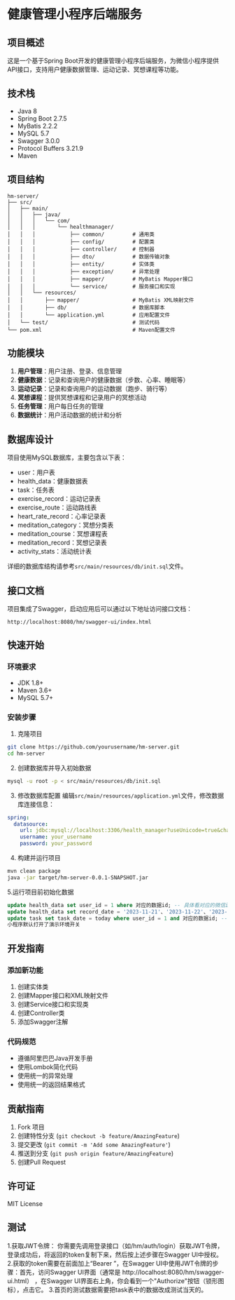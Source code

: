 # 健康管理小程序后端服务

## 项目概述
这是一个基于Spring Boot开发的健康管理小程序后端服务，为微信小程序提供API接口，支持用户健康数据管理、运动记录、冥想课程等功能。

## 技术栈
- Java 8
- Spring Boot 2.7.5
- MyBatis 2.2.2
- MySQL 5.7
- Swagger 3.0.0
- Protocol Buffers 3.21.9
- Maven

## 项目结构
```
hm-server/
├── src/
│   ├── main/
│   │   ├── java/
│   │   │   └── com/
│   │   │       └── healthmanager/
│   │   │           ├── common/         # 通用类
│   │   │           ├── config/         # 配置类
│   │   │           ├── controller/     # 控制器
│   │   │           ├── dto/            # 数据传输对象
│   │   │           ├── entity/         # 实体类
│   │   │           ├── exception/      # 异常处理
│   │   │           ├── mapper/         # MyBatis Mapper接口
│   │   │           └── service/        # 服务接口和实现
│   │   └── resources/
│   │       ├── mapper/                 # MyBatis XML映射文件
│   │       ├── db/                     # 数据库脚本
│   │       └── application.yml         # 应用配置文件
│   └── test/                           # 测试代码
└── pom.xml                             # Maven配置文件
```

## 功能模块
1. **用户管理**：用户注册、登录、信息管理
2. **健康数据**：记录和查询用户的健康数据（步数、心率、睡眠等）
3. **运动记录**：记录和查询用户的运动数据（跑步、骑行等）
4. **冥想课程**：提供冥想课程和记录用户的冥想活动
5. **任务管理**：用户每日任务的管理
6. **数据统计**：用户活动数据的统计和分析

## 数据库设计
项目使用MySQL数据库，主要包含以下表：
- user：用户表
- health_data：健康数据表
- task：任务表
- exercise_record：运动记录表
- exercise_route：运动路线表
- heart_rate_record：心率记录表
- meditation_category：冥想分类表
- meditation_course：冥想课程表
- meditation_record：冥想记录表
- activity_stats：活动统计表

详细的数据库结构请参考`src/main/resources/db/init.sql`文件。

## 接口文档
项目集成了Swagger，启动应用后可以通过以下地址访问接口文档：
```
http://localhost:8080/hm/swagger-ui/index.html
```

## 快速开始
### 环境要求
- JDK 1.8+
- Maven 3.6+
- MySQL 5.7+

### 安装步骤
1. 克隆项目
```bash
git clone https://github.com/yourusername/hm-server.git
cd hm-server
```

2. 创建数据库并导入初始数据
```bash
mysql -u root -p < src/main/resources/db/init.sql
```

3. 修改数据库配置
编辑`src/main/resources/application.yml`文件，修改数据库连接信息：
```yaml
spring:
  datasource:
    url: jdbc:mysql://localhost:3306/health_manager?useUnicode=true&characterEncoding=utf-8&useSSL=false
    username: your_username
    password: your_password
```

4. 构建并运行项目
```bash
mvn clean package
java -jar target/hm-server-0.0.1-SNAPSHOT.jar
```

5.运行项目前初始化数据
```sql
update health_data set user_id = 1 where 对应的数据id; -- 具体看对应的微信id
update health_data set record_date = '2023-11-21'、'2023-11-22'、'2023-11-23'、'2023-11-24'、'2023-11-25' where user_id = 1; -- 具体日期写今天以前的6天
update task set task_date = today where user_id = 1 and 对应的数据id; -- 具体看对应的微信id
小程序默认打开了演示环境开关
```

## 开发指南
### 添加新功能
1. 创建实体类
2. 创建Mapper接口和XML映射文件
3. 创建Service接口和实现类
4. 创建Controller类
5. 添加Swagger注解

### 代码规范
- 遵循阿里巴巴Java开发手册
- 使用Lombok简化代码
- 使用统一的异常处理
- 使用统一的返回结果格式

## 贡献指南
1. Fork 项目
2. 创建特性分支 (`git checkout -b feature/AmazingFeature`)
3. 提交更改 (`git commit -m 'Add some AmazingFeature'`)
4. 推送到分支 (`git push origin feature/AmazingFeature`)
5. 创建Pull Request

## 许可证
MIT License

## 测试
1.获取JWT令牌： 你需要先调用登录接口（如/hm/auth/login）获取JWT令牌，登录成功后，将返回的token复制下来，然后按上述步骤在Swagger UI中授权。
2.获取的token需要在前面加上“Bearer ”，在Swagger UI中使用JWT令牌的步骤：首先，访问Swagger UI界面（通常是 http://localhost:8080/hm/swagger-ui.html） ，在Swagger UI界面右上角，你会看到一个"Authorize"按钮（锁形图标），点击它。
3.首页的测试数据需要把task表中的数据改成测试当天的。